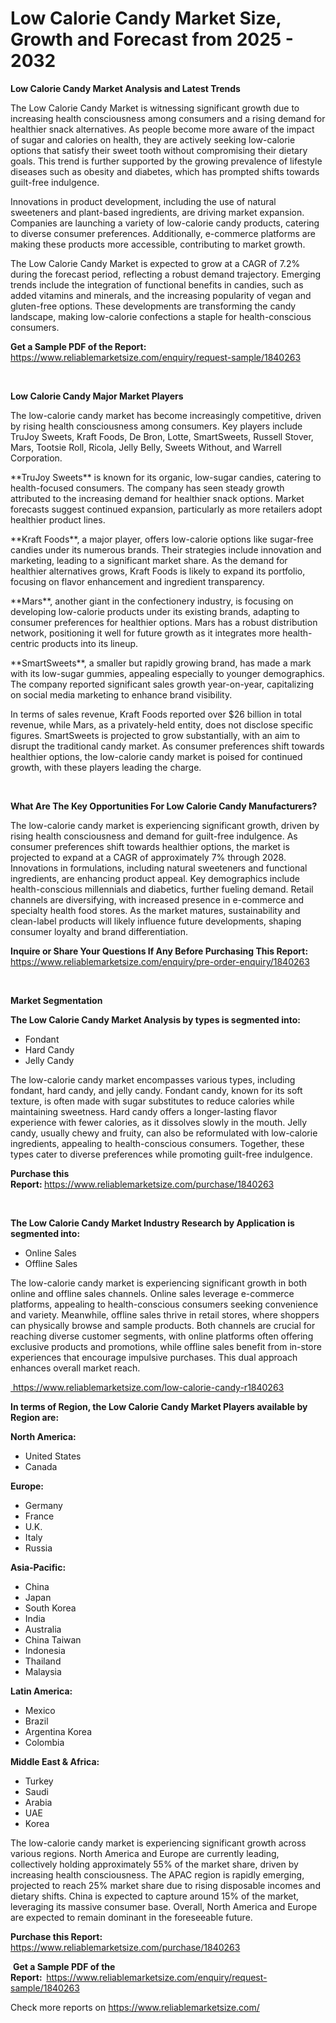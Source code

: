 <p><h1>Low Calorie Candy Market Size, Growth and Forecast from 2025 - 2032</h1></p><p><strong>Low Calorie Candy Market Analysis and Latest Trends</strong></p>
<p><p>The Low Calorie Candy Market is witnessing significant growth due to increasing health consciousness among consumers and a rising demand for healthier snack alternatives. As people become more aware of the impact of sugar and calories on health, they are actively seeking low-calorie options that satisfy their sweet tooth without compromising their dietary goals. This trend is further supported by the growing prevalence of lifestyle diseases such as obesity and diabetes, which has prompted shifts towards guilt-free indulgence.</p><p>Innovations in product development, including the use of natural sweeteners and plant-based ingredients, are driving market expansion. Companies are launching a variety of low-calorie candy products, catering to diverse consumer preferences. Additionally, e-commerce platforms are making these products more accessible, contributing to market growth.</p><p>The Low Calorie Candy Market is expected to grow at a CAGR of 7.2% during the forecast period, reflecting a robust demand trajectory. Emerging trends include the integration of functional benefits in candies, such as added vitamins and minerals, and the increasing popularity of vegan and gluten-free options. These developments are transforming the candy landscape, making low-calorie confections a staple for health-conscious consumers.</p></p>
<p><strong>Get a Sample PDF of the Report:&nbsp;</strong> <a href="https://www.reliablemarketsize.com/enquiry/request-sample/1840263?utm_campaign=1886&utm_medium=2&utm_source=Github&utm_content=ia&utm_term=15022025&utm_id=low-calorie-candy">https://www.reliablemarketsize.com/enquiry/request-sample/1840263</a></p>
<p>&nbsp;</p>
<p><strong>Low Calorie Candy Major Market Players</strong></p>
<p><p>The low-calorie candy market has become increasingly competitive, driven by rising health consciousness among consumers. Key players include TruJoy Sweets, Kraft Foods, De Bron, Lotte, SmartSweets, Russell Stover, Mars, Tootsie Roll, Ricola, Jelly Belly, Sweets Without, and Warrell Corporation.</p><p>**TruJoy Sweets** is known for its organic, low-sugar candies, catering to health-focused consumers. The company has seen steady growth attributed to the increasing demand for healthier snack options. Market forecasts suggest continued expansion, particularly as more retailers adopt healthier product lines.</p><p>**Kraft Foods**, a major player, offers low-calorie options like sugar-free candies under its numerous brands. Their strategies include innovation and marketing, leading to a significant market share. As the demand for healthier alternatives grows, Kraft Foods is likely to expand its portfolio, focusing on flavor enhancement and ingredient transparency.</p><p>**Mars**, another giant in the confectionery industry, is focusing on developing low-calorie products under its existing brands, adapting to consumer preferences for healthier options. Mars has a robust distribution network, positioning it well for future growth as it integrates more health-centric products into its lineup.</p><p>**SmartSweets**, a smaller but rapidly growing brand, has made a mark with its low-sugar gummies, appealing especially to younger demographics. The company reported significant sales growth year-on-year, capitalizing on social media marketing to enhance brand visibility.</p><p>In terms of sales revenue, Kraft Foods reported over $26 billion in total revenue, while Mars, as a privately-held entity, does not disclose specific figures. SmartSweets is projected to grow substantially, with an aim to disrupt the traditional candy market. As consumer preferences shift towards healthier options, the low-calorie candy market is poised for continued growth, with these players leading the charge.</p></p>
<p>&nbsp;</p>
<p><strong>What Are The Key Opportunities For Low Calorie Candy Manufacturers?</strong></p>
<p><p>The low-calorie candy market is experiencing significant growth, driven by rising health consciousness and demand for guilt-free indulgence. As consumer preferences shift towards healthier options, the market is projected to expand at a CAGR of approximately 7% through 2028. Innovations in formulations, including natural sweeteners and functional ingredients, are enhancing product appeal. Key demographics include health-conscious millennials and diabetics, further fueling demand. Retail channels are diversifying, with increased presence in e-commerce and specialty health food stores. As the market matures, sustainability and clean-label products will likely influence future developments, shaping consumer loyalty and brand differentiation.</p></p>
<p><strong>Inquire or Share Your Questions If Any Before Purchasing This Report:</strong> <a href="https://www.reliablemarketsize.com/enquiry/pre-order-enquiry/1840263?utm_campaign=1886&utm_medium=2&utm_source=Github&utm_content=ia&utm_term=15022025&utm_id=low-calorie-candy">https://www.reliablemarketsize.com/enquiry/pre-order-enquiry/1840263</a></p>
<p>&nbsp;</p>
<p><strong>Market Segmentation</strong></p>
<p><strong>The Low Calorie Candy Market Analysis by types is segmented into:</strong></p>
<p><ul><li>Fondant</li><li>Hard Candy</li><li>Jelly Candy</li></ul></p>
<p><p>The low-calorie candy market encompasses various types, including fondant, hard candy, and jelly candy. Fondant candy, known for its soft texture, is often made with sugar substitutes to reduce calories while maintaining sweetness. Hard candy offers a longer-lasting flavor experience with fewer calories, as it dissolves slowly in the mouth. Jelly candy, usually chewy and fruity, can also be reformulated with low-calorie ingredients, appealing to health-conscious consumers. Together, these types cater to diverse preferences while promoting guilt-free indulgence.</p></p>
<p><strong>Purchase this Report:&nbsp;</strong><a href="https://www.reliablemarketsize.com/purchase/1840263?utm_campaign=1886&utm_medium=2&utm_source=Github&utm_content=ia&utm_term=15022025&utm_id=low-calorie-candy">https://www.reliablemarketsize.com/purchase/1840263</a></p>
<p>&nbsp;</p>
<p><strong>The Low Calorie Candy Market Industry Research by Application is segmented into:</strong></p>
<p><ul><li>Online Sales</li><li>Offline Sales</li></ul></p>
<p><p>The low-calorie candy market is experiencing significant growth in both online and offline sales channels. Online sales leverage e-commerce platforms, appealing to health-conscious consumers seeking convenience and variety. Meanwhile, offline sales thrive in retail stores, where shoppers can physically browse and sample products. Both channels are crucial for reaching diverse customer segments, with online platforms often offering exclusive products and promotions, while offline sales benefit from in-store experiences that encourage impulsive purchases. This dual approach enhances overall market reach.</p></p>
<p><a href="https://www.reliablemarketsize.com/low-calorie-candy-r1840263?utm_campaign=1886&utm_medium=2&utm_source=Github&utm_content=ia&utm_term=15022025&utm_id=low-calorie-candy">&nbsp;https://www.reliablemarketsize.com/low-calorie-candy-r1840263</a></p>
<p><strong>In terms of Region, the Low Calorie Candy Market Players available by Region are:</strong></p>
<p>
    <p> <strong> North America: </strong>
        <ul>
            <li>United States</li>
            <li>Canada</li>
        </ul>
        </p> 
    <p> <strong> Europe: </strong>
        <ul>
            <li>Germany</li>
            <li>France</li>
            <li>U.K.</li>
            <li>Italy</li>
            <li>Russia</li>
        </ul>
        </p> 
    <p> <strong> Asia-Pacific: </strong>
        <ul>
            <li>China</li>
            <li>Japan</li>
            <li>South Korea</li>
            <li>India</li>
            <li>Australia</li>
            <li>China Taiwan</li>
            <li>Indonesia</li>
            <li>Thailand</li>
            <li>Malaysia</li>
        </ul>
        </p> 
    <p> <strong> Latin America: </strong>
        <ul>
            <li>Mexico</li>
            <li>Brazil</li>
            <li>Argentina Korea</li>
            <li>Colombia</li>
        </ul>
        </p> 
    <p> <strong> Middle East & Africa: </strong>
        <ul>
            <li>Turkey</li>
            <li>Saudi</li>
            <li>Arabia</li>
            <li>UAE</li>
            <li>Korea</li>
        </ul>
    </p>
    </p>
<p><p>The low-calorie candy market is experiencing significant growth across various regions. North America and Europe are currently leading, collectively holding approximately 55% of the market share, driven by increasing health consciousness. The APAC region is rapidly emerging, projected to reach 25% market share due to rising disposable incomes and dietary shifts. China is expected to capture around 15% of the market, leveraging its massive consumer base. Overall, North America and Europe are expected to remain dominant in the foreseeable future.</p></p>
<p><strong>Purchase this Report: </strong><a href="https://www.reliablemarketsize.com/purchase/1840263?utm_campaign=1886&utm_medium=2&utm_source=Github&utm_content=ia&utm_term=15022025&utm_id=low-calorie-candy">https://www.reliablemarketsize.com/purchase/1840263</a></p>
<p>&nbsp;<strong>Get a Sample PDF of the Report:&nbsp;&nbsp;</strong><a href="https://www.reliablemarketsize.com/enquiry/request-sample/1840263?utm_campaign=1886&utm_medium=2&utm_source=Github&utm_content=ia&utm_term=15022025&utm_id=low-calorie-candy">https://www.reliablemarketsize.com/enquiry/request-sample/1840263</a></p>
<p><strong></strong></p>
<p>Check more reports on <a href="https://www.reliablemarketsize.com/?utm_campaign=1886&utm_medium=2&utm_source=Github&utm_content=ia&utm_term=15022025&utm_id=low-calorie-candy">https://www.reliablemarketsize.com/</a></p>